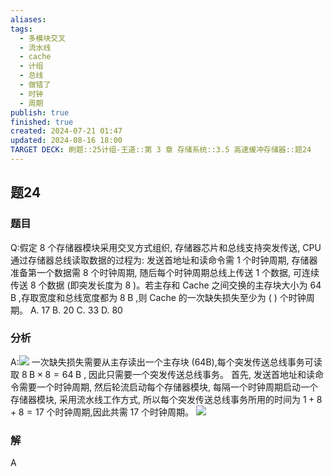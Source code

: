 ```yaml
---
aliases: 
tags:
  - 多模块交叉
  - 流水线
  - cache
  - 计组
  - 总线
  - 做错了
  - 时钟
  - 周期
publish: true
finished: true
created: 2024-07-21 01:47
updated: 2024-08-16 18:00
TARGET DECK: 刷题::25计组-王道::第 3 章 存储系统::3.5 高速缓冲存储器::题24
---
```


## 题24
### 题目
Q:假定 8 个存储器模块采用交叉方式组织, 存储器芯片和总线支持突发传送, CPU 通过存储器总线读取数据的过程为: 发送首地址和读命令需 1 个时钟周期, 存储器准备第一个数据需 8 个时钟周期, 随后每个时钟周期总线上传送 1 个数据, 可连续传送 8 个数据 (即突发长度为 8 )。若主存和 Cache 之间交换的主存块大小为 ${64}\mathrm{\;B}$ ,存取宽度和总线宽度都为 $8\mathrm{\;B}$ ,则 Cache 的一次缺失损失至少为 ( ) 个时钟周期。
A. 17 B. 20 C. 33 D. 80
### 分析
A:![](https://img.hwenyi.tech/202408111914632.webp)
一次缺失损失需要从主存读出一个主存块 (64B),每个突发传送总线事务可读取 $8\mathrm{\;B} \times  8 = {64}\mathrm{\;B}$ , 因此只需要一个突发传送总线事务。
首先, 发送首地址和读命令需要一个时钟周期, 然后轮流启动每个存储器模块, 每隔一个时钟周期启动一个存储器模块, 采用流水线工作方式, 所以每个突发传送总线事务所用的时间为 $1 + 8 + 8 = {17}$ 个时钟周期,因此共需 17 个时钟周期。
![](https://img.hwenyi.tech/202408111913839.webp)
### 解
A
